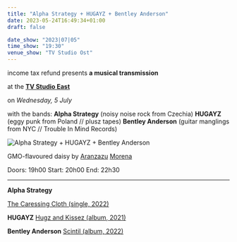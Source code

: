 ```yaml
---
title: "Alpha Strategy + HUGAYZ + Bentley Anderson"
date: 2023-05-24T16:49:34+01:00
draft: false

date_show: "2023|07|05"
time_show: "19:30"
venue_show: "TV Studio Ost"
---
```


income tax refund presents
**a musical transmission**

at the 
[**TV Studio East**](https://hitness.club)

on
*Wednesday, 5 July*

with the bands:
**Alpha Strategy** (noisy noise rock from Czechia)
**HUGAYZ** (eggy punk from Poland // plusz tapes)
**Bentley Anderson** (guitar manglings from NYC // Trouble In Mind Records)

![Alpha Strategy + HUGAYZ + Bentley Anderson](../../posters/2023-07-05.jpg)

GMO-flavoured daisy by [Aranzazu](https://aranzazumoena.com/) [Morena](https://www.instagram.com/aranzazumoena)

Doors: 19h00
Start: 20h00
End: 22h30

----

**Alpha Strategy** 

[The Caressing Cloth (single, 2022)](https://alphastrategy.bandcamp.com/album/the-caressing-cloth)

**HUGAYZ**
[Hugz and Kissez (album, 2021)](https://plusztapes.bandcamp.com/album/hugz-and-kissez) 


**Bentley Anderson**
[Scintil (album, 2022)](https://bentleyanderson.bandcamp.com/album/scintil) 

